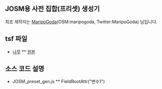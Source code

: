 ## JOSM용 사전 집합(프리셋) 생성기

최초 제작자는 [MaripoGoda](https://github.com/maripo)(OSM:maripogoda, Twitter:MaripoGoda) 님입니다.

## tsf 파일
* [나무](https://docs.google.com/spreadsheets/d/1v4QPfcFQ9PMHaCr3KvxqHr_JsDCR2yYQD2K3qI558Yk/edit#gid=530752282)
** [원본](https://docs.google.com/spreadsheets/d/1DRhRnFOnIq7Wdb4OhTd7zIIFfKHVGm_kbLSh-fjYabY/)

## 소스 코드 설명
* JOSM_preset_gen.js
** FieldRootAttr("변수1")